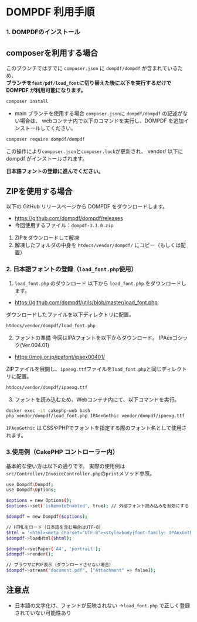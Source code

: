 # DOMPDF 利用手順

### 1. DOMPDFのインストール
## composerを利用する場合

このブランチではすでに `composer.json` に `dompdf/dompdf` が含まれているため、  
**ブランチを```feat/pdf/load_font```に切り替えた後に以下を実行するだけで DOMPDF が利用可能になります。**
```bash
composer install
```

- main ブランチを使用する場合
```composer.json```に ```dompdf/dompdf``` の記述がない場合は、
webコンテナ内で以下のコマンドを実行し、DOMPDF を追加インストールしてください。

```bash
composer require dompdf/dompdf
```
この操作により```composer.json```と```composer.lock```が更新され、
vendor/ 以下に dompdf がインストールされます。

**日本語フォントの登録に進んでください。**

## ZIPを使用する場合
以下の GitHub リリースページから DOMPDF をダウンロードします。

- https://github.com/dompdf/dompdf/releases
- 今回使用するファイル：`dompdf-3.1.0.zip`

1. ZIPをダウンロードして解凍
2. 解凍したフォルダの中身を `htdocs/vendor/dompdf/` にコピー（もしくは配置）


### 2. 日本語フォントの登録（`load_font.php`使用）

1. `load_font.php` のダウンロード
以下から `load_font.php` をダウンロードします。
- https://github.com/dompdf/utils/blob/master/load_font.php

ダウンロードしたファイルを以下ディレクトリに配置。
```bash
htdocs/vendor/dompdf/load_font.php
```

2. フォントの準備
今回はIPAフォントを以下からダウンロード。
IPAexゴシック(Ver.004.01)
- https://moji.or.jp/ipafont/ipaex00401/


ZIPファイルを展開し、`ipaexg.ttf`ファイルを`load_font.php`と同じディレクトリに配置。
```bash
htdocs/vendor/dompdf/ipaexg.ttf
```

3. フォントを読み込むため、Webコンテナ内にて、以下コマンドを実行。

```bash
docker exec -it cakephp-web bash
php vendor/dompdf/load_font.php IPAexGothic vendor/dompdf/ipaexg.ttf
```
`IPAexGothic` は CSSやPHPでフォントを指定する際のフォント名として使用されます。

### 3.使用例（CakePHP コントローラー内）
基本的な使い方は以下の通りです。
実際の使用例は`src/Controller/InvoiceController.php`の`print`メソッド参照。

```bash
use Dompdf\Dompdf;
use Dompdf\Options;

$options = new Options();
$options->set('isRemoteEnabled', true); // 外部フォント読み込みを有効にする

$dompdf = new Dompdf($options);

// HTMLをロード（日本語を含む場合はUTF-8）
$html = '<html><meta charset="UTF-8"><style>body{font-family: IPAexGothic;}</style><body>Hellow World!</body></html>';
$dompdf->loadHtml($html);

$dompdf->setPaper('A4', 'portrait');
$dompdf->render();

// ブラウザにPDF表示（ダウンロードさせない場合）
$dompdf->stream("document.pdf", ["Attachment" => false]);

```

## 注意点
- 日本語の文字化け、フォントが反映されない
→`load_font.php` で正しく登録されていない可能性あり